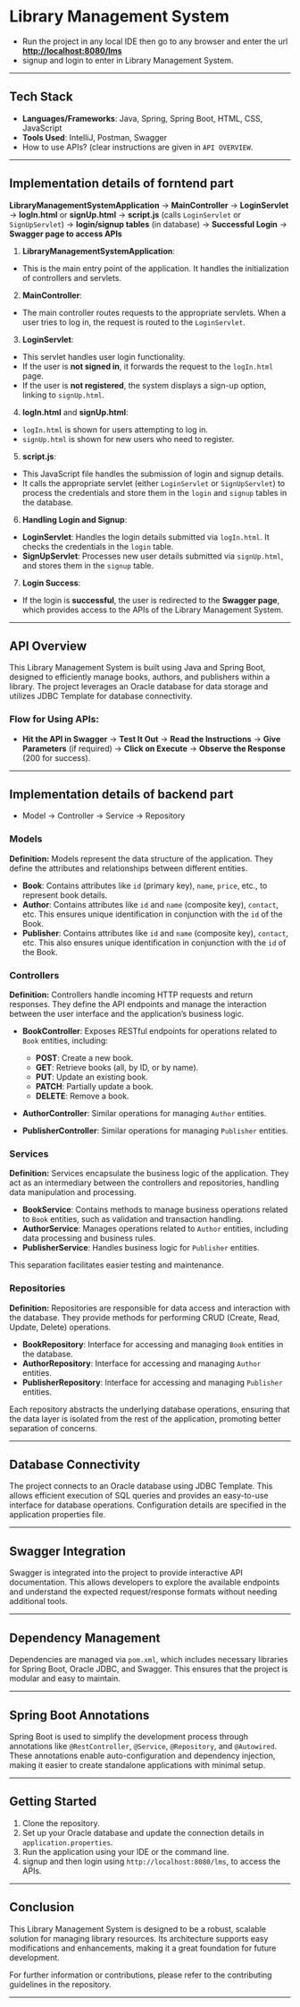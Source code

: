 # Library Management System
- Run the project in any local IDE then go to any browser and enter the url  **[http://localhost:8080/lms](http://localhost:8080/lms)**
- signup and login to enter in Library Management System.
---

## Tech Stack
- **Languages/Frameworks**: Java, Spring, Spring Boot, HTML, CSS, JavaScript
- **Tools Used**: IntelliJ, Postman, Swagger
- How to use APIs? (clear instructions are given in `API OVERVIEW`.
---

## Implementation details of forntend part

**LibraryManagementSystemApplication** -> **MainController** -> **LoginServlet** -> **logIn.html** or **signUp.html** -> **script.js** (calls `LoginServlet` or `SignUpServlet`) -> **login/signup tables** (in database) -> **Successful Login** -> **Swagger page to access APIs**

1. **LibraryManagementSystemApplication**:
- This is the main entry point of the application. It handles the initialization of controllers and servlets.

2. **MainController**:
- The main controller routes requests to the appropriate servlets. When a user tries to log in, the request is routed to the `LoginServlet`.

3. **LoginServlet**:
- This servlet handles user login functionality.
- If the user is **not signed in**, it forwards the request to the `logIn.html` page.
- If the user is **not registered**, the system displays a sign-up option, linking to `signUp.html`.

4. **logIn.html** and **signUp.html**:
- `logIn.html` is shown for users attempting to log in.
- `signUp.html` is shown for new users who need to register.

5. **script.js**:
- This JavaScript file handles the submission of login and signup details.
- It calls the appropriate servlet (either `LoginServlet` or `SignUpServlet`) to process the credentials and store them in the `login` and `signup` tables in the database.

6. **Handling Login and Signup**:
- **LoginServlet**: Handles the login details submitted via `logIn.html`. It checks the credentials in the `login` table.
- **SignUpServlet**: Processes new user details submitted via `signUp.html`, and stores them in the `signup` table.

7. **Login Success**:
- If the login is **successful**, the user is redirected to the **Swagger page**, which provides access to the APIs of the Library Management System.

---

## API Overview

This Library Management System is built using Java and Spring Boot, designed to efficiently manage books, authors, and publishers within a library. The project leverages an Oracle database for data storage and utilizes JDBC Template for database connectivity.

### Flow for Using APIs:
- **Hit the API in Swagger** -> **Test It Out** -> **Read the Instructions** -> **Give Parameters** (if required) -> **Click on Execute** -> **Observe the Response** (200 for success).

---

## Implementation details of backend part
- Model -> Controller -> Service -> Repository

### Models

**Definition:** Models represent the data structure of the application. They define the attributes and relationships between different entities.

- **Book**: Contains attributes like `id` (primary key), `name`, `price`, etc., to represent book details.
- **Author**: Contains attributes like `id` and `name` (composite key), `contact`, etc. This ensures unique identification in conjunction with the `id` of the Book.
- **Publisher**: Contains attributes like `id` and `name` (composite key), `contact`, etc. This also ensures unique identification in conjunction with the `id` of the Book.

### Controllers

**Definition:** Controllers handle incoming HTTP requests and return responses. They define the API endpoints and manage the interaction between the user interface and the application’s business logic.

- **BookController**: Exposes RESTful endpoints for operations related to `Book` entities, including:
  - **POST**: Create a new book.
  - **GET**: Retrieve books (all, by ID, or by name).
  - **PUT**: Update an existing book.
  - **PATCH**: Partially update a book.
  - **DELETE**: Remove a book.

- **AuthorController**: Similar operations for managing `Author` entities.
- **PublisherController**: Similar operations for managing `Publisher` entities.

### Services

**Definition:** Services encapsulate the business logic of the application. They act as an intermediary between the controllers and repositories, handling data manipulation and processing.

- **BookService**: Contains methods to manage business operations related to `Book` entities, such as validation and transaction handling.
- **AuthorService**: Manages operations related to `Author` entities, including data processing and business rules.
- **PublisherService**: Handles business logic for `Publisher` entities.

This separation facilitates easier testing and maintenance.

### Repositories

**Definition:** Repositories are responsible for data access and interaction with the database. They provide methods for performing CRUD (Create, Read, Update, Delete) operations.

- **BookRepository**: Interface for accessing and managing `Book` entities in the database.
- **AuthorRepository**: Interface for accessing and managing `Author` entities.
- **PublisherRepository**: Interface for accessing and managing `Publisher` entities.

Each repository abstracts the underlying database operations, ensuring that the data layer is isolated from the rest of the application, promoting better separation of concerns.

---

## Database Connectivity

The project connects to an Oracle database using JDBC Template. This allows efficient execution of SQL queries and provides an easy-to-use interface for database operations. Configuration details are specified in the application properties file.

---

## Swagger Integration

Swagger is integrated into the project to provide interactive API documentation. This allows developers to explore the available endpoints and understand the expected request/response formats without needing additional tools.

---

## Dependency Management

Dependencies are managed via `pom.xml`, which includes necessary libraries for Spring Boot, Oracle JDBC, and Swagger. This ensures that the project is modular and easy to maintain.

---

## Spring Boot Annotations

Spring Boot is used to simplify the development process through annotations like `@RestController`, `@Service`, `@Repository`, and `@Autowired`. These annotations enable auto-configuration and dependency injection, making it easier to create standalone applications with minimal setup.

---

## Getting Started

1. Clone the repository.
2. Set up your Oracle database and update the connection details in `application.properties`.
3. Run the application using your IDE or the command line.
4. signup and then login using  `http://localhost:8080/lms`, to access the APIs.

---

## Conclusion

This Library Management System is designed to be a robust, scalable solution for managing library resources. Its architecture supports easy modifications and enhancements, making it a great foundation for future development.

For further information or contributions, please refer to the contributing guidelines in the repository.

---
